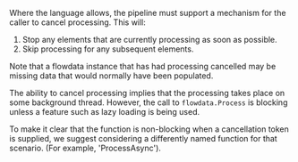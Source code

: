 Where the language allows, the pipeline must support a mechanism for the 
caller to cancel processing. This will:
1. Stop any elements that are currently processing as soon as possible.
2. Skip processing for any subsequent elements.

Note that a flowdata instance that has had processing cancelled may be 
missing data that would normally have been populated. 

The ability to cancel processing implies that the processing takes place 
on some background thread. However, the call to `flowdata.Process` is blocking
unless a feature such as lazy loading is being used.

To make it clear that the function is non-blocking when a cancellation token
is supplied, we suggest considering a differently named function for that scenario.
(For example, 'ProcessAsync').


